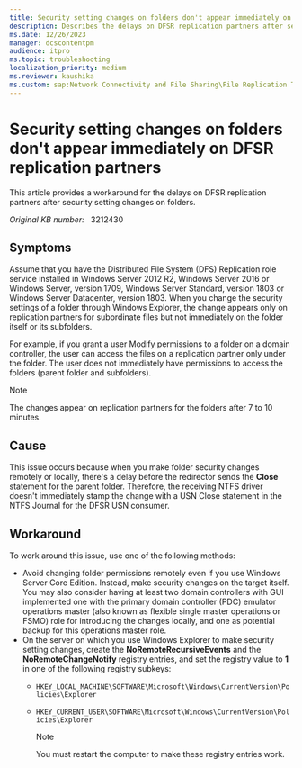 ```yaml
---
title: Security setting changes on folders don't appear immediately on replication partners
description: Describes the delays on DFSR replication partners after security setting changes on folders.
ms.date: 12/26/2023
manager: dcscontentpm
audience: itpro
ms.topic: troubleshooting
localization_priority: medium
ms.reviewer: kaushika
ms.custom: sap:Network Connectivity and File Sharing\File Replication Technologies (FRS and DFSR), csstroubleshoot
---
```

# Security setting changes on folders don't appear immediately on DFSR replication partners

This article provides a workaround for the delays on DFSR replication partners after security setting changes on folders.

_Original KB number:_ &nbsp; 3212430

## Symptoms

Assume that you have the Distributed File System (DFS) Replication role service installed in Windows Server 2012 R2, Windows Server 2016 or Windows Server, version 1709, Windows Server Standard, version 1803 or Windows Server Datacenter, version 1803. When you change the security settings of a folder through Windows Explorer, the change appears only on replication partners for subordinate files but not immediately on the folder itself or its subfolders.

For example, if you grant a user Modify permissions to a folder on a domain controller, the user can access the files on a replication partner only under the folder. The user does not immediately have permissions to access the folders (parent folder and subfolders).

> [!NOTE]
> The changes appear on replication partners for the folders after 7 to 10 minutes.

## Cause

This issue occurs because when you make folder security changes remotely or locally, there's a delay before the redirector sends the **Close** statement for the parent folder. Therefore, the receiving NTFS driver doesn't immediately stamp the change with a USN Close statement in the NTFS Journal for the DFSR USN consumer.

## Workaround

To work around this issue, use one of the following methods:

- Avoid changing folder permissions remotely even if you use Windows Server Core Edition. Instead, make security changes on the target itself. You may also consider having at least two domain controllers with GUI implemented one with the primary domain controller (PDC) emulator operations master (also known as flexible single master operations or FSMO) role for introducing the changes locally, and one as potential backup for this operations master role.
- On the server on which you use Windows Explorer to make security setting changes, create the **NoRemoteRecursiveEvents** and the **NoRemoteChangeNotify** registry entries, and set the registry value to **1** in one of the following registry subkeys:
  - `HKEY_LOCAL_MACHINE\SOFTWARE\Microsoft\Windows\CurrentVersion\Policies\Explorer`
  - `HKEY_CURRENT_USER\SOFTWARE\Microsoft\Windows\CurrentVersion\Policies\Explorer`

    > [!NOTE]
    > You must restart the computer to make these registry entries work.
